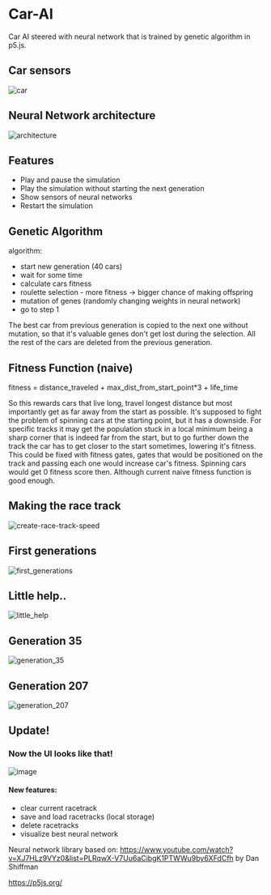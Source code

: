 # Car-AI
Car AI steered with neural network that is trained by genetic algorithm in p5.js.

## Car sensors
![car](https://user-images.githubusercontent.com/61971053/129604685-7c12f101-c72c-439a-8cd0-a6cd449fa3fa.png)


## Neural Network architecture
![architecture](https://user-images.githubusercontent.com/61971053/129604658-ecb8c751-9148-48cc-804e-a1b71781be0b.png)

## Features
- Play and pause the simulation
- Play the simulation without starting the next generation
- Show sensors of neural networks
- Restart the simulation

## Genetic Algorithm
algorithm:
  - start new generation (40 cars)
  - wait for some time
  - calculate cars fitness
  - roulette selection - more fitness -> bigger chance of making offspring
  - mutation of genes (randomly changing weights in neural network)
  - go to step 1

The best car from previous generation is copied to the next one without mutation, so that it's valuable genes don't get lost during the selection. All the rest of the cars are deleted from the previous generation.

## Fitness Function (naive)
fitness = distance_traveled + max_dist_from_start_point*3 + life_time

So this rewards cars that live long, travel longest distance but most importantly get as far away from the start as possible. It's supposed to fight the problem of spinning cars at the starting point, but it has a downside. For specific tracks it may get the population stuck in a local minimum being a sharp corner that is indeed far from the start, but to go further down the track the car has to get closer to the start sometimes, lowering it's fitness. This could be fixed with fitness gates, gates that would be positioned on the track and passing each one would increase car's fitness. Spinning cars would get 0 fitness score then. Although current naive fitness function is good enough.


## Making the race track
![create-race-track-speed](https://user-images.githubusercontent.com/61971053/116268718-ddde0e00-a77d-11eb-98c8-7c2211fdaf38.gif)


## First generations
![first_generations](https://user-images.githubusercontent.com/61971053/116266869-2d233f00-a77c-11eb-9c56-b8488aec687c.gif)

## Little help..
![little_help](https://user-images.githubusercontent.com/61971053/116268613-c6068a00-a77d-11eb-8852-8ab2e7c325aa.gif)

## Generation 35
![generation_35](https://user-images.githubusercontent.com/61971053/116284474-687a3980-a78d-11eb-82ad-0465c1a9236e.gif)

## Generation 207
![generation_207](https://user-images.githubusercontent.com/61971053/116286092-1f2ae980-a78f-11eb-9a18-d36f3a166b70.gif)

## Update!
### Now the UI looks like that!
![image](https://user-images.githubusercontent.com/61971053/142705910-c7d1fc76-33a8-42f4-840e-39ed1c4022f0.png)
#### New features:
- clear current racetrack
- save and load racetracks (local storage)
- delete racetracks
- visualize best neural network


Neural network library based on: https://www.youtube.com/watch?v=XJ7HLz9VYz0&list=PLRqwX-V7Uu6aCibgK1PTWWu9by6XFdCfh by Dan Shiffman

https://p5js.org/

